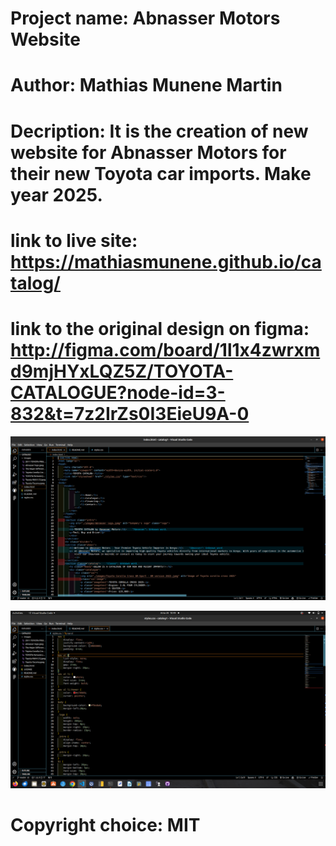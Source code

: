 # Project name: Abnasser Motors Website

# Author: Mathias Munene Martin

# Decription: It is the creation of new website for Abnasser Motors for their new Toyota car imports. Make year 2025.

# link to live site: https://mathiasmunene.github.io/catalog/

# link to the original design on figma: http://figma.com/board/1l1x4zwrxmd9mjHYxLQZ5Z/TOYOTA-CATALOGUE?node-id=3-832&t=7z2IrZs0I3EieU9A-0

![Alt text](./images/SR1.png)

![Alt text](./images/SR2.png)

# Copyright choice: MIT
